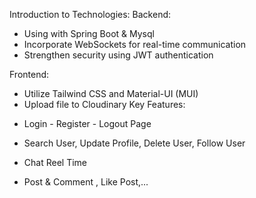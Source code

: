 Introduction to Technologies:
Backend:
- Using with Spring Boot & Mysql 
- Incorporate WebSockets for real-time communication
- Strengthen security using JWT authentication

Frontend: 
- Utilize Tailwind CSS and Material-UI (MUI) 
- Upload file to Cloudinary
Key Features:

+ Login - Register - Logout Page

+ Search User, Update Profile, Delete User, Follow User

+ Chat Reel Time

+ Post & Comment , Like Post,...
